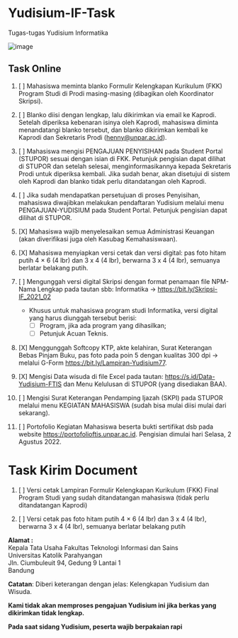 # Yudisium-IF-Task
Tugas-tugas Yudisium Informatika

![image](https://user-images.githubusercontent.com/57496224/179342019-c9f2268c-31e0-466c-82ea-5541a7b3f2e8.png)

## Task Online
1. [ ] Mahasiswa meminta blanko Formulir Kelengkapan Kurikulum (FKK) Program Studi di Prodi masing-masing (dibagikan oleh Koordinator Skripsi).

2. [ ] Blanko diisi dengan lengkap, lalu dikirimkan via email ke Kaprodi. Setelah diperiksa kebenaran isinya oleh Kaprodi, mahasiswa diminta menandatangi blanko tersebut, dan blanko dikirimkan kembali ke Kaprodi dan Sekretaris Prodi (henny@unpar.ac.id).

3. [ ] Mahasiswa mengisi PENGAJUAN PENYISIHAN pada Student Portal (STUPOR) sesuai dengan isian di FKK. Petunjuk pengisian dapat dilihat di STUPOR dan setelah selesai, menginformasikannya kepada Sekretaris Prodi untuk diperiksa kembali. Jika sudah benar, akan disetujui di sistem oleh Kaprodi dan blanko tidak perlu ditandatangan oleh Kaprodi.

4. [ ] Jika sudah mendapatkan persetujuan di proses Penyisihan, mahasiswa diwajibkan melakukan pendaftaran Yudisium melalui menu PENGAJUAN-YUDISIUM pada Student Portal. Petunjuk pengisian dapat dilihat di STUPOR.

5. [X] Mahasiswa wajib menyelesaikan semua Administrasi Keuangan (akan diverifikasi juga oleh Kasubag Kemahasiswaan).

6. [X] Mahasiswa menyiapkan versi cetak dan versi digital: pas foto hitam putih 4 × 6 (4 lbr) dan 3 x 4 (4 lbr), berwarna 3 x 4 (4 lbr), semuanya berlatar belakang putih.

7. [ ] Mengunggah versi digital Skripsi dengan format penamaan file NPM-Nama Lengkap pada tautan sbb: Informatika → https://bit.ly/Skripsi-IF_2021_02
    * Khusus untuk mahasiswa program studi Informatika, versi digital yang harus diunggah tersebut berisi:
      - [ ] Program, jika ada program yang dihasilkan;
      - [ ] Petunjuk Acuan Teknis.
     
8. [X] Menggunggah Softcopy KTP, akte kelahiran, Surat Keterangan Bebas Pinjam Buku, pas foto pada poin 5 dengan kualitas 300 dpi → melalui G-Form https://bit.ly/Lampiran-Yudisium77.

9. [X] Mengisi Data wisuda di file Excel pada tautan: https://s.id/Data-Yudisium-FTIS dan Menu Kelulusan di STUPOR (yang disediakan BAA).

10. [ ] Mengisi Surat Keterangan Pendamping Ijazah (SKPI) pada STUPOR melalui menu KEGIATAN MAHASISWA (sudah bisa mulai diisi mulai dari sekarang).

11. [ ] Portofolio Kegiatan Mahasiswa beserta bukti sertifikat dsb pada website https://portofolioftis.unpar.ac.id. Pengisian dimulai hari Selasa, 2 Agustus 2022.


# Task Kirim Document
1. [ ] Versi cetak Lampiran Formulir Kelengkapan Kurikulum (FKK) Final Program Studi yang sudah ditandatangan mahasiswa (tidak perlu ditandatangan Kaprodi)

2. [ ] Versi cetak pas foto hitam putih 4 × 6 (4 lbr) dan 3 x 4 (4 lbr), berwarna 3 x 4 (4 lbr), semuanya berlatar belakang putih

**Alamat :** <br>
Kepala Tata Usaha Fakultas Teknologi Informasi dan Sains <br>
Universitas Katolik Parahyangan <br>
Jln. Ciumbuleuit 94, Gedung 9 Lantai 1 <br>
Bandung <br>

**Catatan**: Diberi keterangan dengan jelas: Kelengkapan Yudisium dan Wisuda.

**Kami tidak akan memproses pengajuan Yudisium ini jika berkas yang dikirimkan tidak lengkap.**

**Pada saat sidang Yudisium, peserta wajib berpakaian rapi**
